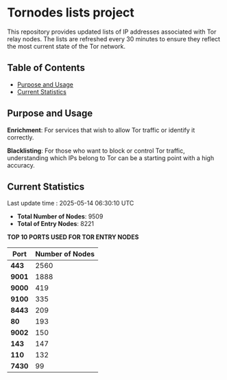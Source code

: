 # Tornodes lists project

This repository provides updated lists of IP addresses associated with Tor relay nodes. The lists are refreshed every 30 minutes to ensure they reflect the most current state of the Tor network.

## Table of Contents

- [Purpose and Usage](#purpose-and-usage)
- [Current Statistics](#current-statistics)


## Purpose and Usage

**Enrichment**: For services that wish to allow Tor traffic or identify it correctly.

**Blacklisting**: For those who want to block or control Tor traffic, understanding which IPs belong to Tor can be a starting point with a high accuracy.

## Current Statistics

Last update time : 2025-05-14 06:30:10 UTC

- **Total Number of Nodes**: 9509
- **Total of Entry Nodes**: 8221

**TOP 10 PORTS USED FOR TOR ENTRY NODES**

| **Port** | **Number of Nodes** |
|------|-----------------|
| **443**   | 2560  |
| **9001**   | 1888  |
| **9000**   | 419  |
| **9100**   | 335  |
| **8443**   | 209  |
| **80**   | 193  |
| **9002**   | 150  |
| **143**   | 147  |
| **110**   | 132  |
| **7430**   | 99  |

